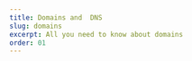 ```yaml
---
title: Domains and  DNS
slug: domains
excerpt: All you need to know about domains
order: 01
---
```

